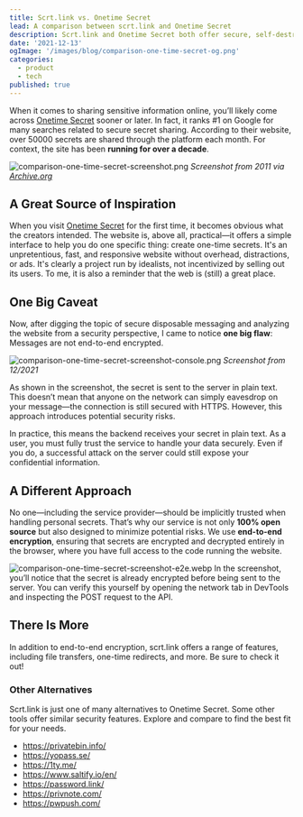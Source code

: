 ```yaml
---
title: Scrt.link vs. Onetime Secret
lead: A comparison between scrt.link and Onetime Secret
description: Scrt.link and Onetime Secret both offer secure, self-destructing message sharing—but how do they compare? In this post, we break down the key differences in security, privacy, and user experience to help you choose the right tool for your needs.
date: '2021-12-13'
ogImage: '/images/blog/comparison-one-time-secret-og.png'
categories:
  - product
  - tech
published: true
---
```


When it comes to sharing sensitive information online, you’ll likely come across [Onetime Secret](https://onetimesecret.com) sooner or later. In fact, it ranks #1 on Google for many searches related to secure secret sharing. According to their website, over 50000 secrets are shared through the platform each month. For context, the site has been **running for over a decade**.

![comparison-one-time-secret-screenshot.png](/images/blog/comparison-one-time-secret-screenshot.png)
_Screenshot from 2011 via [Archive.org](http://web.archive.org/web/20111220213636/https://onetimesecret.com/)_

## A Great Source of Inspiration

When you visit [Onetime Secret](https://onetimesecret.com) for the first time, it becomes obvious what the creators intended. The website is, above all, practical—it offers a simple interface to help you do one specific thing: create one-time secrets. It's an unpretentious, fast, and responsive website without overhead, distractions, or ads. It's clearly a project run by idealists, not incentivized by selling out its users. To me, it is also a reminder that the web is (still) a great place.

## One Big Caveat

Now, after digging the topic of secure disposable messaging and analyzing the website from a security perspective, I came to notice **one big flaw**: Messages are not end-to-end encrypted.

![comparison-one-time-secret-screenshot-console.png](/images/blog/comparison-one-time-secret-screenshot-console.png)
_Screenshot from 12/2021_

As shown in the screenshot, the secret is sent to the server in plain text. This doesn’t mean that anyone on the network can simply eavesdrop on your message—the connection is still secured with HTTPS. However, this approach introduces potential security risks.

In practice, this means the backend receives your secret in plain text. As a user, you must fully trust the service to handle your data securely. Even if you do, a successful attack on the server could still expose your confidential information.

## A Different Approach

No one—including the service provider—should be implicitly trusted when handling personal secrets. That’s why our service is not only **100% open source** but also designed to minimize potential risks. We use **end-to-end encryption**, ensuring that secrets are encrypted and decrypted entirely in the browser, where you have full access to the code running the website.

![comparison-one-time-secret-screenshot-e2e.webp](/images/blog/comparison-one-time-secret-screenshot-e2e.webp)
In the screenshot, you’ll notice that the secret is already encrypted before being sent to the server. You can verify this yourself by opening the network tab in DevTools and inspecting the POST request to the API.

## There Is More

In addition to end-to-end encryption, scrt.link offers a range of features, including file transfers, one-time redirects, and more. Be sure to check it out!

### **Other Alternatives**

Scrt.link is just one of many alternatives to Onetime Secret. Some other tools offer similar security features. Explore and compare to find the best fit for your needs.

- https://privatebin.info/
- https://yopass.se/
- https://1ty.me/
- https://www.saltify.io/en/
- https://password.link/
- https://privnote.com/
- https://pwpush.com/
